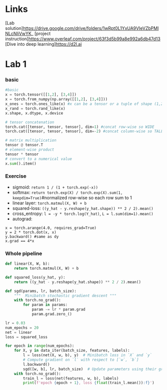 # Links
[Lab solution]https://drive.google.com/drive/folders/1wRpt0L1YxUA9VIeVZbPMlNLcNIiVwYK_
[project instruction]https://www.overleaf.com/project/63f3d5b99a8e992a6db47d13
[Dive into deep learning]https://d2l.ai


# Lab 1

### basic
```python
#basic
x = torch.tensor([[1,2], [3,4]])
x = torch.from_numpy(np.array([[1,2], [3,4]]))
x_ones = torch.ones_like(x) #x can be a tensor or a tuple of shape (1,2,)
x_rand = torch.rand_like(x)
x.shape, x.dtype, x.device

# tensor concatenation
torch.cat([tensor, tensor, tensor], dim=1) #concat row-wise so WIDE
torch.cat([tensor, tensor, tensor], dim=-2) #concat column-wise so TALL

# matrix multiplication
tensor @ tensor.T
# element-wise product
tensor * tensor
# convert to a numerical value 
x.sum().item()
```

### Exercise
* sigmoid: `return 1 / (1 + torch.exp(-x))`
* softmax: `return torch.exp(X) / torch.exp(X).sum(1, keepdim=True)`#normalized row-wise so each row sum to 1
* linear layer: `torch.matmul(X, W) + b`
* squared-loss: `((y_hat - y.reshape(y_hat.shape)) ** 2 / 2).mean()`
* cross_entropy: `l = -y * torch.log(Y_hat)`, `L = l.sum(dim=1).mean()`
* autograd: 
```
x = torch.arange(4.0, requires_grad=True)
y = 2 * torch.dot(x, x)
y.backward() #same as dy
x.grad == 4*x
```

### Whole pipeline
```python
def linear(X, W, b):
    return torch.matmul(X, W) + b

def squared_loss(y_hat, y):
    return ((y_hat - y.reshape(y_hat.shape)) ** 2 / 2).mean()

def sgd(params, lr, batch_size):
    """  Minibatch stochastic gradient descent """
    with torch.no_grad():
        for param in params:
            param -= lr * param.grad
            param.grad.zero_()

lr = 0.03
num_epochs = 20
net = linear
loss = squared_loss

for epoch in range(num_epochs):
    for X, y in data_iter(batch_size, features, labels):
        l = loss(net(X, w, b), y)  # Minibatch loss in `X` and `y`
        # Compute gradient on `l` with respect to [`w`, `b`]
        l.backward()
        sgd([w, b], lr, batch_size)  # Update parameters using their gradient
    with torch.no_grad():
        train_l = loss(net(features, w, b), labels)
        print(f'epoch {epoch + 1}, loss {float(train_l.mean()):f}')
```
